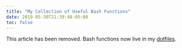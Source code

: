 ```yaml
---
title: "My Collection of Useful Bash Functions"
date: 2019-05-30T21:39:48-05:00
toc: false
---
```


This article has been removed. Bash functions now live in my [dotfiles](https://github.com/zwbetz-gh/dotfiles).
